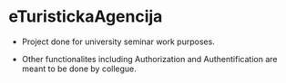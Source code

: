 # eTuristickaAgencija

- Project done for university seminar work purposes. 

- Other functionalites including Authorization and Authentification are meant to be done by collegue.
